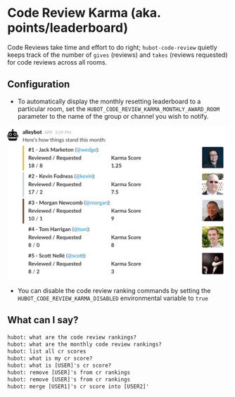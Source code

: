 Code Review Karma (aka. points/leaderboard)
===================

Code Reviews take time and effort to do right; `hubot-code-review` quietly
keeps track of the number of `gives` (reviews) and `takes` (reviews requested) for code reviews across all rooms.

## Configuration

- To automatically display the monthly resetting leaderboard to a particular room, set the `HUBOT_CODE_REVIEW_KARMA_MONTHLY_AWARD_ROOM` parameter to the name of the group or channel you wish to notify.

![](/docs/images/karma-monthly-leaderboard.png)

- You can disable the code review ranking commands by setting the `HUBOT_CODE_REVIEW_KARMA_DISABLED`
environmental variable to `true`


## What can I say?

    hubot: what are the code review rankings?
	hubot: what are the monthly code review rankings?
    hubot: list all cr scores
    hubot: what is my cr score?
    hubot: what is [USER]'s cr score?
    hubot: remove [USER]'s from cr rankings
    hubot: remove [USER]'s from cr rankings
    hubot: merge [USER1]'s cr score into [USER2]'
